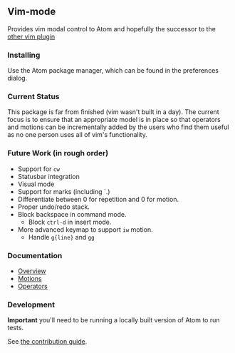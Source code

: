 ## Vim-mode

Provides vim modal control to Atom and hopefully the successor to the
[other vim plugin](https://github.com/atom/vim)

### Installing

Use the Atom package manager, which can be found in the preferences
dialog.

### Current Status

This package is far from finished (vim wasn't built in a day). The
current focus is to ensure that an appropriate model is in place so that
operators and motions can be incrementally added by the users who find
them useful as no one person uses all of vim's functionality.

### Future Work (in rough order)

* Support for `cw`
* Statusbar integration
* Visual mode
* Support for marks (including \`.)
* Differentiate between 0 for repetition and 0 for motion.
* Proper undo/redo stack.
* Block backspace in command mode.
  * Block `ctrl-d` in insert mode.
* More advanced keymap to support `iw` motion.
  * Handle `g{line}` and `gg`
  
### Documentation

* [Overview](docs/overview.md)
* [Motions](docs/motions.md)
* [Operators](docs/operators.md)

### Development

**Important** you'll need to be running a locally built version of Atom to
run tests.

See [the contribution guide](CONTRIBUTING.md).
